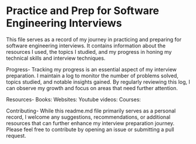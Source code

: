 <h1>Practice and Prep for Software Engineering Interviews</h1>

This file serves as a record of my journey in practicing and preparing for software engineering interviews. It contains information about the resources I used, the topics I studied, and my progress in honing my technical skills and interview techniques.

Progress-
Tracking my progress is an essential aspect of my interview preparation. I maintain a log to monitor the number of problems solved, topics studied, and notable insights gained. By regularly reviewing this log, I can observe my growth and focus on areas that need further attention.

Resources-
Books:
Websites:
Youtube videos:
Courses:

Contributing-
While this readme.md file primarily serves as a personal record, I welcome any suggestions, recommendations, or additional resources that can further enhance my interview preparation journey. Please feel free to contribute by opening an issue or submitting a pull request.
